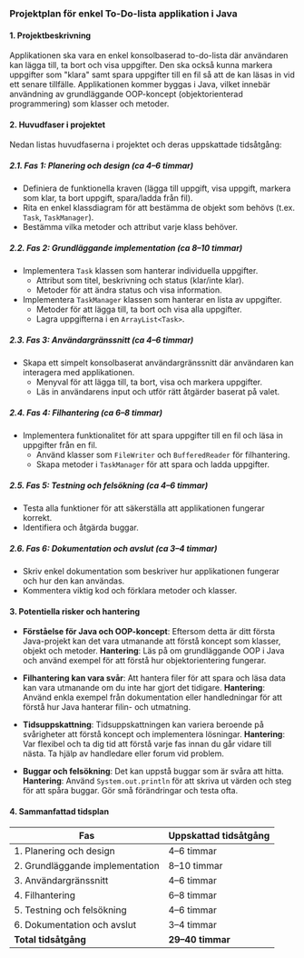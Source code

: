 ### Projektplan för enkel To-Do-lista applikation i Java

#### 1. **Projektbeskrivning**
Applikationen ska vara en enkel konsolbaserad to-do-lista där användaren kan lägga till, ta bort och visa uppgifter. Den ska också kunna markera uppgifter som "klara" samt spara uppgifter till en fil så att de kan läsas in vid ett senare tillfälle. Applikationen kommer byggas i Java, vilket innebär användning av grundläggande OOP-koncept (objektorienterad programmering) som klasser och metoder.

#### 2. **Huvudfaser i projektet**
Nedan listas huvudfaserna i projektet och deras uppskattade tidsåtgång:

##### 2.1. **Fas 1: Planering och design (ca 4–6 timmar)**
- Definiera de funktionella kraven (lägga till uppgift, visa uppgift, markera som klar, ta bort uppgift, spara/ladda från fil).
- Rita en enkel klassdiagram för att bestämma de objekt som behövs (t.ex. `Task`, `TaskManager`).
- Bestämma vilka metoder och attribut varje klass behöver.

##### 2.2. **Fas 2: Grundläggande implementation (ca 8–10 timmar)**
- Implementera `Task` klassen som hanterar individuella uppgifter.
    - Attribut som titel, beskrivning och status (klar/inte klar).
    - Metoder för att ändra status och visa information.
- Implementera `TaskManager` klassen som hanterar en lista av uppgifter.
    - Metoder för att lägga till, ta bort och visa alla uppgifter.
    - Lagra uppgifterna i en `ArrayList<Task>`.

##### 2.3. **Fas 3: Användargränssnitt (ca 4–6 timmar)**
- Skapa ett simpelt konsolbaserat användargränssnitt där användaren kan interagera med applikationen.
    - Menyval för att lägga till, ta bort, visa och markera uppgifter.
    - Läs in användarens input och utför rätt åtgärder baserat på valet.

##### 2.4. **Fas 4: Filhantering (ca 6–8 timmar)**
- Implementera funktionalitet för att spara uppgifter till en fil och läsa in uppgifter från en fil.
    - Använd klasser som `FileWriter` och `BufferedReader` för filhantering.
    - Skapa metoder i `TaskManager` för att spara och ladda uppgifter.

##### 2.5. **Fas 5: Testning och felsökning (ca 4–6 timmar)**
- Testa alla funktioner för att säkerställa att applikationen fungerar korrekt.
- Identifiera och åtgärda buggar.

##### 2.6. **Fas 6: Dokumentation och avslut (ca 3–4 timmar)**
- Skriv enkel dokumentation som beskriver hur applikationen fungerar och hur den kan användas.
- Kommentera viktig kod och förklara metoder och klasser.

#### 3. **Potentiella risker och hantering**
- **Förståelse för Java och OOP-koncept**: Eftersom detta är ditt första Java-projekt kan det vara utmanande att förstå koncept som klasser, objekt och metoder. **Hantering**: Läs på om grundläggande OOP i Java och använd exempel för att förstå hur objektorientering fungerar.

- **Filhantering kan vara svår**: Att hantera filer för att spara och läsa data kan vara utmanande om du inte har gjort det tidigare. **Hantering**: Använd enkla exempel från dokumentation eller handledningar för att förstå hur Java hanterar filin- och utmatning.

- **Tidsuppskattning**: Tidsuppskattningen kan variera beroende på svårigheter att förstå koncept och implementera lösningar. **Hantering**: Var flexibel och ta dig tid att förstå varje fas innan du går vidare till nästa. Ta hjälp av handledare eller forum vid problem.

- **Buggar och felsökning**: Det kan uppstå buggar som är svåra att hitta. **Hantering**: Använd `System.out.println` för att skriva ut värden och steg för att spåra buggar. Gör små förändringar och testa ofta.

#### 4. **Sammanfattad tidsplan**
| Fas                     | Uppskattad tidsåtgång |
|--------------------------|-----------------------|
| 1. Planering och design   | 4–6 timmar            |
| 2. Grundläggande implementation | 8–10 timmar          |
| 3. Användargränssnitt     | 4–6 timmar            |
| 4. Filhantering           | 6–8 timmar            |
| 5. Testning och felsökning| 4–6 timmar            |
| 6. Dokumentation och avslut| 3–4 timmar            |
| **Total tidsåtgång**      | **29–40 timmar**       |